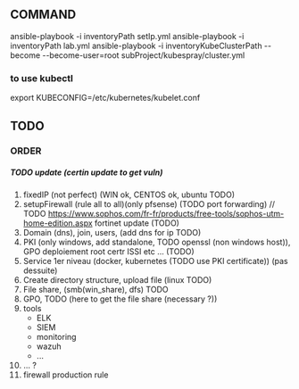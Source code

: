 ## COMMAND

ansible-playbook -i inventoryPath setIp.yml
ansible-playbook -i inventoryPath lab.yml
ansible-playbook -i inventoryKubeClusterPath --become --become-user=root subProject/kubespray/cluster.yml
### to use kubectl
export KUBECONFIG=/etc/kubernetes/kubelet.conf


## TODO
### ORDER
##### TODO update (certin update to get vuln)

1. fixedIP (not perfect) (WIN ok, CENTOS ok, ubuntu TODO)
2. setupFirewall (rule all to all)(only pfsense) (TODO port forwarding) // TODO https://www.sophos.com/fr-fr/products/free-tools/sophos-utm-home-edition.aspx fortinet
update (TODO)
3. Domain (dns), join, users, (add dns for ip TODO)
4. PKI (only windows, add standalone, TODO openssl (non windows host)), GPO deploiement root certr
ISSI etc ... (TODO)
5. Service 1er niveau (docker, kubernetes (TODO use PKI certificate)) (pas dessuite)
6. Create directory structure, upload file (linux TODO)
7. File share, (smb(win_share), dfs) TODO
8. GPO, TODO (here to get the file share (necessary ?))
9. tools
    * ELK
    * SIEM
    * monitoring
    *  wazuh
    * ...
10. ... ? 
11. firewall production rule